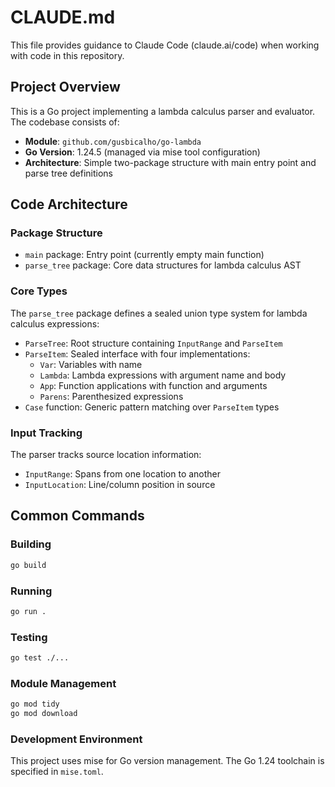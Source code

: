 # CLAUDE.md

This file provides guidance to Claude Code (claude.ai/code) when working with code in this repository.

## Project Overview

This is a Go project implementing a lambda calculus parser and evaluator. The codebase consists of:

- **Module**: `github.com/gusbicalho/go-lambda`
- **Go Version**: 1.24.5 (managed via mise tool configuration)
- **Architecture**: Simple two-package structure with main entry point and parse tree definitions

## Code Architecture

### Package Structure

- `main` package: Entry point (currently empty main function)
- `parse_tree` package: Core data structures for lambda calculus AST

### Core Types

The `parse_tree` package defines a sealed union type system for lambda calculus expressions:

- `ParseTree`: Root structure containing `InputRange` and `ParseItem`
- `ParseItem`: Sealed interface with four implementations:
  - `Var`: Variables with name
  - `Lambda`: Lambda expressions with argument name and body
  - `App`: Function applications with function and arguments
  - `Parens`: Parenthesized expressions
- `Case` function: Generic pattern matching over `ParseItem` types

### Input Tracking

The parser tracks source location information:
- `InputRange`: Spans from one location to another
- `InputLocation`: Line/column position in source

## Common Commands

### Building
```bash
go build
```

### Running
```bash
go run .
```

### Testing
```bash
go test ./...
```

### Module Management
```bash
go mod tidy
go mod download
```

### Development Environment
This project uses mise for Go version management. The Go 1.24 toolchain is specified in `mise.toml`.